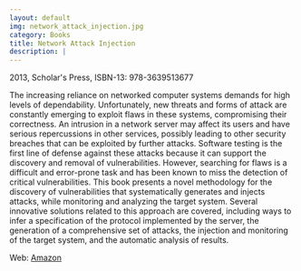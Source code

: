 ```yaml
---
layout: default
img: network_attack_injection.jpg
category: Books
title: Network Attack Injection
description: |
---
```

2013, Scholar's Press, ISBN-13: 978-3639513677

The increasing reliance on networked computer systems demands for high levels of dependability. Unfortunately, new threats and forms of attack are constantly emerging to exploit flaws in these systems, compromising their correctness. An intrusion in a network server may affect its users and have serious repercussions in other services, possibly leading to other security breaches that can be exploited by further attacks. Software testing is the first line of defense against these attacks because it can support the discovery and removal of vulnerabilities. However, searching for flaws is a difficult and error-prone task and has been known to miss the detection of critical vulnerabilities. This book presents a novel methodology for the discovery of vulnerabilities that systematically generates and injects attacks, while monitoring and analyzing the target system. Several innovative solutions related to this approach are covered, including ways to infer a specification of the protocol implemented by the server, the generation of a comprehensive set of attacks, the injection and monitoring of the target system, and the automatic analysis of results.

Web: [Amazon](http://www.amazon.com/dp/3639513673)
